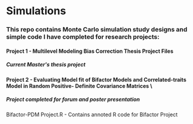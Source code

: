 # Simulations

### This repo contains Monte Carlo simulation study designs and simple code I have completed for research projects:  



#### Project 1 - Multilevel Modeling Bias Correction Thesis Project Files 
##### Current Master's thesis project



#### Project 2 - Evaluating Model fit of Bifactor Models and Correlated-traits Model in Random Positive- Definite Covariance Matrices \
##### Project completed for forum and poster presentation
Bifactor-PDM Project.R - Contains annoted R code for Bifactor Project

 
